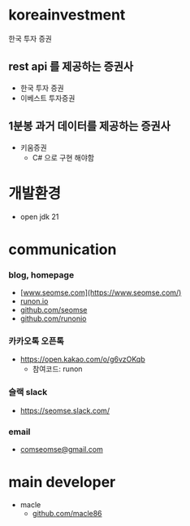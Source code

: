 # koreainvestment
한국 투자 증권

## rest api 를 제공하는 증권사
- 한국 투자 증권
- 이베스트 투자증권

## 1분봉 과거 데이터를 제공하는 증권사
- 키움증권 
  - C# 으로 구현 해야함

# 개발환경
- open jdk 21

# communication
### blog, homepage
- [www.seomse.com](https://www.seomse.com/)
- [runon.io](https://runon.io)
- [github.com/seomse](https://github.com/seomse)
- [github.com/runonio](https://github.com/runonio)

### 카카오톡 오픈톡
- https://open.kakao.com/o/g6vzOKqb
    - 참여코드: runon

### 슬랙 slack
- https://seomse.slack.com/

### email
- comseomse@gmail.com

# main developer
- macle
    -  [github.com/macle86](https://github.com/macle86)
